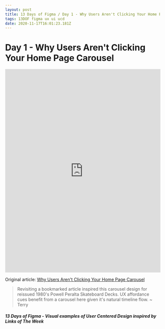 ```yaml
---
layout: post
title: 13 Days of Figma / Day 1 - Why Users Aren't Clicking Your Home Page Carousel
tags: 13DOF figma ux ui ucd
date: 2020-11-17T16:01:23.181Z
---
```

# Day 1 - Why Users Aren't Clicking Your Home Page Carousel

<iframe style="border: 1px solid rgba(0, 0, 0, 0.1);" width="100%" height="660" src="https://www.figma.com/embed?embed_host=share&url=https%3A%2F%2Fwww.figma.com%2Fproto%2FsHmDkX5WbFkFQRVuPJif6A%2FReissued%3Fnode-id%3D1%253A148%26viewport%3D91%252C-338%252C1%26scaling%3Dmin-zoom" allowfullscreen></iframe>

Original article: <a href="https://uxmovement.com/navigation/why-users-arent-clicking-your-home-page-carousel/" title="Why Users Aren't Clicking Your Home Page Carousel" alt="Why Users Aren't Clicking Your Home Page Carousel" target="_blank">Why Users Aren't Clicking Your Home Page Carousel</a>

> Revisiting a bookmarked article inspired this carousel design for reissued 1980's Powell Peralta Skateboard Decks. UX affordance cues benefit from a carousel here given it's natural timeline flow. ~ Terry

##### 13 Days of Figma - Visual examples of User Centered Design inspired by Links of The Week